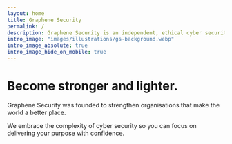 ```yaml
---
layout: home
title: Graphene Security
permalink: /
description: Graphene Security is an independent, ethical cyber security consultancy based in Melbourne, Australia.
intro_image: "images/illustrations/gs-background.webp"
intro_image_absolute: true
intro_image_hide_on_mobile: true
---
```


# Become stronger and lighter.

Graphene Security was founded to strengthen organisations that make the world a better place. 

We embrace the complexity of cyber security so you can focus on delivering your purpose with confidence.

